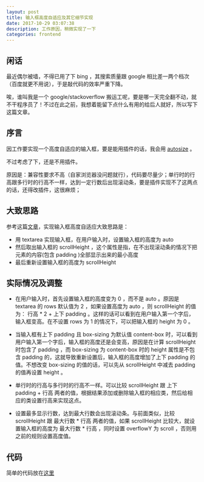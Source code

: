 ```yaml
---
layout: post
title: 输入框高度自适应及其它细节实现
date: 2017-10-29 03:07:38
description: 工作原因，稍微实现了一下
categories: frontend
---
```


## 闲话
最近偶尔被墙，不得已用了下 bing ，其搜索质量跟 google 相比差一两个档次（百度就更不用说），于是敲代码的效率严重下降。

唉，谁叫我是一个 google/stackoverflow 搬运工呢，要是哪一天完全翻不动，就不干程序员了！不过在此之前，我想着能留下点什么有用的给后人就好，所以写下这篇文章。

## 序言
因工作要实现一个高度自适应的输入框，要是能用插件的话，我会用 [autosize](https://github.com/jackmoore/autosize) 。

不过考虑了下，还是不用插件。

原因是：兼容性要求不高（自家浏览器没问题就行），代码要尽量少；单行时的行高跟多行时的行高不一样，达到一定行数后出现滚动条，要是插件实现不了这两点的话，还得改插件，这很麻烦；

## 大致思路
参考这篇[文章](https://stackoverflow.com/questions/454202/creating-a-textarea-with-auto-resize)，实现输入框高度自适应大致思路是：
- 用 textarea 实现输入框，在用户输入时，设置输入框的高度为 auto
- 然后取出输入框的 scrollHeight ，这个属性是指，在不出现滚动条的情况下把元素的内容(包含 padding )全部显示出来的最小高度
- 最后重新设置输入框的高度为 scrollHeight

## 实际情况及调整

- 在用户输入时，首先设置输入框的高度变为 0 ，而不是 auto 。原因是 textarea 的 rows 默认值为 2 ，如果设置高度为 auto ，则 scrollHeight 的值为： 行高 * 2 + 上下 padding 。这样的话可以看到在用户输入第一个字后，输入框变高。在不设置 rows 为 1 的情况下，可以把输入框的 height 为 0 。

- 当输入框有上下 padding 且 box-sizing 为默认值 content-box 时，可以看到用户输入第一个字后，输入框的高度还是会变高，原因是在计算 scrollHeight 时包含了 padding ，而 box-sizing 为 content-box 时的 height 属性是不包含 padding 的，这就导致重新设置后，输入框的高度增加了上下 padding 的值。不想改变 box-sizing 的值的话，可以先从 scrollHeight 中减去 padding 的值再设置 height 。

- 单行时的行高与多行时的行高不一样。可以比较 scrollHeight 跟 上下 padding + 行高 两者的值，根据结果添加或删除输入框的相应类，然后给相应的类设置行高来实现这点。

- 设置最多显示行数，达到最大行数会出现滚动条。与前面类似，比较 scrollHeight 跟 最大行数 * 行高 两者的值，如果 scrollHeight 比较大，就设置输入框的高度为 最大行数 * 行高 ，同时设置 overflowY 为 scroll ，否则用之前的规则设置高度值。

## 代码

简单的代码放在[这里](https://gist.github.com/yiyizym/6e9eb583dafe1d0a335235a3de18157f)